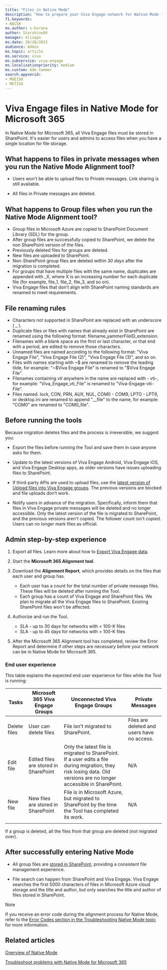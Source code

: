 ```yaml
---
title: "Files in Native Mode"
description: "How to prepare your Viva Engage network for Native Mode for Microsoft 365."
f1.keywords:
- NOCSH
ms.author: v-bvrana
author: Starshine89
manager: elizapo
ms.date: 10/28/2023
audience: Admin
ms.topic: article
ms.service: viva
ms.subservice: viva-engage
ms.localizationpriority: medium
ms.custom: Adm_Yammer
search.appverid: 
- MOE150
- MET150
---
```


# Viva Engage files in Native Mode for Microsoft 365

In Native Mode for Microsoft 365, all Viva Engage files must be stored in SharePoint. It's easier for users and admins to access files when you have a single location for file storage.

## What happens to files in private messages when you run the Native Mode Alignment tool?

- Users won't be able to upload files to Private messages. Link sharing is still available.

- All files in Private messages are deleted.

## What happens to Group files when you run the Native Mode Alignment tool?

- Group files in Microsoft Azure are copied to SharePoint Document Library (SDL) for the group.
- After group files are successfully copied to SharePoint, we delete the non SharePoint version of the files.
- Previously deleted files for groups are deleted.
- New files are uploaded to SharePoint.
- Non-SharePoint group files are deleted *within 30 days* after the migration is completed.
- For groups that have multiple files with the same name, duplicates are appended with _X, where X is an increasing number for each duplicate file (for example, file_1, file_2, file_3, and so on).
- Viva Engage files that don't align with SharePoint naming standards are renamed to meet requirements.

## File renaming rules

- Characters not supported in SharePoint are replaced with an underscore ( _ ).
- Duplicate files or files with names that already exist in SharePoint are renamed using the following format: filename_yammerFileID_extension.
- Filenames with a blank space as the first or last character, or that end with a period, are edited to remove those characters.
- Unnamed files are named according to the following format: "Viva Engage File", "Viva Engage File (2)", "Viva Engage File (3)", and so on.
- Files with names starting with \~$ are renamed to remove the leading tilde, for example: "~$Viva Engage File" is renamed to "$Viva Engage File".
- Filenames containing _vti_ anywhere in the name are replaced with - vti-, for example: "Viva_Engage_vti_File" is renamed to "Viva-Engage-vti-File".
- Files named. lock, CON, PRN, AUX, NUL, COM0 - COM9, LPTO - LPT9, or desktop.ini are renamed to append "__file" to the name, for example: "COM0" are renamed to "COM0_file". 

## Before running the tools

Because migration deletes files and the process is irreversible, we suggest you:

- Export the files before running the Tool and save them in case anyone asks for them.

- Update to the latest versions of Viva Engage Android, Viva Engage iOS, and Viva Engage Desktop apps, as older versions have issues uploading files to SharePoint.

- If third-party APIs are used to upload files, use the [latest version of Upload files into Viva Engage groups](rest/api/yammer/upload-files-into-yammer-groupss). The previous versions are blocked and file uploads don’t work.

- Notify users in advance of the migration. Specifically, inform them that files in Viva Engage private messages will be deleted and no longer accessible. Only the latest version of the file is migrated to SharePoint, and the previous versions aren't copied. The follower count isn't copied. Users can no longer mark files as official.

## Admin step-by-step experience

1. Export all files. Learn more about how to [Export Viva Engage data](../manage-security-and-compliance/export-viva-engage-enterprise-data.md#find-and-delete-specific-messages-or-files).

2. Start the **Microsoft 365 Alignment tool**.

3. Download the **Alignment Report**, which provides details on the files that each user and group has.

   - Each user has a count for the total number of private message files. These files will be deleted after running the Tool.
   - Each group has a count of Viva Engage and SharePoint files. We plan to migrate all the Viva Engage files to SharePoint. Existing SharePoint files won't be affected.

4. Authorize and run the Tool.

   - SLA - up to 30 days for networks with < 100-K files
   - SLA - up to 45 days for networks with > 100-K files

5. After the Microsoft 365 Alignment tool has completed, review the Error Report and determine if other steps are necessary before your network can be in Native Mode for Microsoft 365.

### End user experience

This table explains the expected end user experience for files while the Tool is running:

|Tasks|Microsoft 365 Viva Engage Groups|Unconnected Viva Engage Groups|Private Messages|
|-----|------------------------|-------------------------|----------------|
|Delete files|User can delete files|File isn't migrated to SharePoint.|Files are deleted and users have no access.|
|Edit file|Edited files are stored in SharePoint|Only the latest file is migrated to SharePoint. If a user edits a file during migration, they risk losing data. Old versions are no longer accessible in SharePoint.|N/A|
|New file|New files are stored in SharePoint|File is in Microsoft Azure, but migrated to SharePoint by the time the Tool has completed its work.|N/A|
||||

If a group is deleted, all the files from that group are deleted (not migrated over).

## After successfully entering Native Mode

- All group files are [stored in SharePoint](https://go.microsoft.com/fwlink/?linkid=2111253), providing a consistent file management experience.

- File search can happen from SharePoint and Viva Engage. Viva Engage searches the first 5000 characters of files in Microsoft Azure cloud storage and the title and author, but only searches the title and author of files stored in SharePoint.

> [!NOTE]
> If you receive an error code during the alignment process for Native Mode, refer to the [Error Codes section in the Troubleshooting Native Mode topic](../troubleshoot-problems/troubleshoot-native-mode.md#error-codes) for more information.

## Related articles

[Overview of Native Mode](../overview-native-mode.md)

[Troubleshoot problems with Native Mode for Microsoft 365](../troubleshoot-problems/troubleshoot-native-mode.md)
